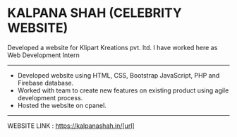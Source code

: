 # KALPANA SHAH (CELEBRITY WEBSITE)
Developed a website for Klipart Kreations pvt. ltd. 
I have worked here as Web Development Intern

******************************************

- Developed website using HTML, CSS, Bootstrap JavaScript, PHP and Firebase database.
- Worked with team to create new features on existing product using agile development process.
- Hosted the website on cpanel.

******************************************

WEBSITE LINK : https://kalpanashah.in/[url]


